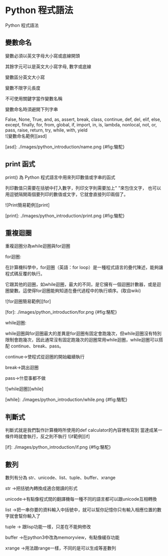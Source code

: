 Python 程式語法
===

Python 程式語法

變數命名
---

變數必須以英文字母大小寫或底線開頭

其餘字元可以是英文大小寫字母, 數字或底線

變數區分英文大小寫

變數不限字元長度

不可使用關鍵字當作變數名稱

變數命名時須避開下列字串

False, None, True, and, as, assert, break, class, continue, def, del, elif, else, except, finally, for, from, global, if, import, in, is, lambda, nonlocal, not, or, pass, raise, return, try, while, with, yield                                                       
![變數命名範例][asd]

[asd]: ./images/python_introduction/name.png {#fig:駱駝}



print 函式
---

print() 為 Python 程式語言中用來列印數值或字串的函式

列印數值只需要在括號中打入數字，列印文字則需要加上" "來包住文字，
也可以用逗號隔開兩個要列印的數值或文字，它就會直接列印兩個了。

![Print簡易範例][print]

[print]: ./images/python_introduction/print.png {#fig:駱駝}



重複迴圈
---

重複迴圈分為while迴圈與for迴圈


for迴圈:

在計算機科學中，for迴圈（英語：for loop）是一種程式語言的疊代陳述，能夠讓程式碼反覆的執行。

它跟其他的迴圈，如while迴圈，最大的不同，是它擁有一個迴圈計數器，或是迴圈變數。這使得for迴圈能夠知道在疊代過程中的執行順序。(取自wiki)


![for迴圈簡易範例][for]

[for]: ./images/python_introduction/for.png {#fig:駱駝}

while迴圈:

while迴圈與for迴圈最大的差異是for迴圈有固定會跑幾次，但while迴圈沒有特別限制會跑幾次，因此通常沒有固定跑幾次的迴圈常用while迴圈，while迴圈可以搭配 continue、break、pass。

continue→使程式從迴圈的開始繼續執行

break→跳出迴圈

pass→什麼事都不做

![while迴圈][while]

[while]: ./images/python_introduction/while.png {#fig:駱駝}


判斷式
---

判斷式就是我們製作計算機時所使用的def calculator的內容裡有寫到
當達成某一條件時就會執行，反之則不執行
![if範例][if]

[if]: ./images/python_introduction/if.png {#fig:駱駝}




數列
---

數列有分為 str、unicode、list、tuple、buffer、xrange

str        →把括號內轉換成適合閱讀的形式

unicode→有點像程式間的翻譯機每一種不同的語言都可以跟unicode互相轉換

list       →把一串你要的資料輸入中括號中，就可以幫你記憶你只有輸入相應位置的數字就會幫你輸入了

tuple    → 跟lisp功能一樣，只差在不能夠修改

buffer  →在python3中改為memoryview，有點像緩存功能

xrange →用法跟range一樣，不同的是可以生成等差數列
